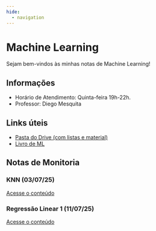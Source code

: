 ```yaml
---
hide:
  - navigation
---
```


# Machine Learning

Sejam bem-vindos às minhas notas de Machine Learning! 

## Informações

- Horário de Atendimento: Quinta-feira 19h-22h.
- Professor: Diego Mesquita

## Links úteis

- [Pasta do Drive (com listas e material)](https://drive.google.com/drive/folders/1MdcA2zX-rS9LilIsIKd-Rx6ZihdID3cq?usp=share_link)
- [Livro de ML](https://www.cs.uoi.gr/~arly/courses/ml/tmp/Bishop_book.pdf)

## Notas de Monitoria

### KNN (03/07/25)
[Acesse o conteúdo](https://github.com/adamesalles/edu/tree/main/resources/2025/ml/03-07/knn.py)

### Regressão Linear 1 (11/07/25)
[Acesse o conteúdo](https://github.com/adamesalles/edu/tree/main/resources/2025/ml/11-07/lr.py)


